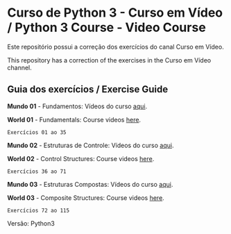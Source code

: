 # Curso de Python 3 - Curso em Vídeo / Python 3 Course - Video Course
Este repositório possui a correção dos exercícios do canal Curso em Vídeo.

This repository has a correction of the exercises in the Curso em Vídeo channel.

## Guia dos exercícios / Exercise Guide

**Mundo 01** - Fundamentos: Vídeos do curso [aqui](https://www.youtube.com/playlist?list=PLHz_AreHm4dlKP6QQCekuIPky1CiwmdI6).

**World 01** - Fundamentals: Course videos [here](https://www.youtube.com/playlist?list=PLHz_AreHm4dlKP6QQCekuIPky1CiwmdI6).

	Exercícios 01 ao 35

**Mundo 02** - Estruturas de Controle: Vídeos do curso [aqui](https://www.youtube.com/playlist?list=PLHz_AreHm4dk_nZHmxxf_J0WRAqy5Czye).

**World 02** - Control Structures: Course videos [here](https://www.youtube.com/playlist?list=PLHz_AreHm4dk_nZHmxxf_J0WRAqy5Czye).

	Exercícios 36 ao 71

**Mundo 03** - Estruturas Compostas: Vídeos do curso [aqui](https://www.youtube.com/playlist?list=PLHz_AreHm4dksnH2jVTIVNviIMBVYyFnH).

**World 03** - Composite Structures: Course videos [here](https://www.youtube.com/playlist?list=PLHz_AreHm4dksnH2jVTIVNviIMBVYyFnH).

	Exercícios 72 ao 115

Versão: Python3
